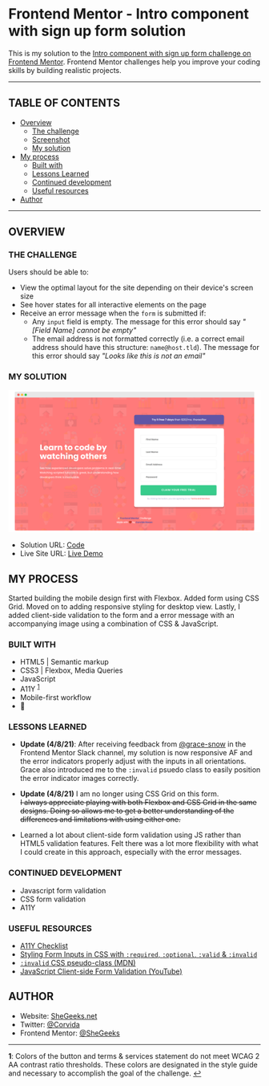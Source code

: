 # Frontend Mentor - Intro component with sign up form solution

This is my solution to the [Intro component with sign up form challenge on Frontend Mentor](https://www.frontendmentor.io/challenges/intro-component-with-signup-form-5cf91bd49edda32581d28fd1). Frontend Mentor challenges help you improve your coding skills by building realistic projects.

--------

## TABLE OF CONTENTS

- [Overview](#overview)
  - [The challenge](#the-challenge)
  - [Screenshot](#screenshot)
  - [My solution](#my-solution)
- [My process](#my-process)
  - [Built with](#built-with)
  - [Lessons Learned](#lessons-learned)
  - [Continued development](#continued-development)
  - [Useful resources](#useful-resources)
- [Author](#author)

---

## OVERVIEW

### THE CHALLENGE

Users should be able to:

- View the optimal layout for the site depending on their device's screen size
- See hover states for all interactive elements on the page
- Receive an error message when the `form` is submitted if:
  - Any `input` field is empty. The message for this error should say *"[Field Name] cannot be empty"*
  - The email address is not formatted correctly (i.e. a correct email address should have this structure: `name@host.tld`). The message for this error should say *"Looks like this is not an email"*

### MY SOLUTION

![Survey Form Screenshot](screenshot.png)

- Solution URL: [Code](https://github.com/SheGeeks/Frontend-Mentor-Projects/tree/Frontend-Mentor-Projects/Signup%20Form)
- Live Site URL: [Live Demo](https://shegeeks.github.io/Frontend-Mentor-Projects/Signup%20Form/)

## MY PROCESS

Started building the mobile design first with Flexbox. Added form using CSS Grid. Moved on to adding responsive styling for desktop view. Lastly, I added client-side validation to the form and a error message with an accompanying image using a combination of CSS & JavaScript.

### BUILT WITH

- HTML5 | Semantic markup
- CSS3 | Flexbox, Media Queries
- JavaScript
- A11Y <sup id="a1">[1](#fn1)</sup>
- Mobile-first workflow
- 💝

### LESSONS LEARNED

 - **Update (4/8/21)**: After receiving feedback from <a href="https://github.com/grace-snow">@grace-snow</a> in the Frontend Mentor Slack channel, my solution is now responsive AF and the error indicators properly adjust with the inputs in all orientations. Grace also introduced me to the `:invalid` psuedo class to easily position the error indicator images correctly.

-  **Update (4/8/21)** I am no longer using CSS Grid on this form. <br>~~I always appreciate playing with both Flexbox and CSS Grid in the same designs. Doing so allows me to get a better understanding of the differences and limitations with using either one.~~

- Learned a lot about client-side form validation using JS rather than HTML5 validation features. Felt there was a lot more flexibility with what I could create in this approach, especially with the error messages.

### CONTINUED DEVELOPMENT

- Javascript form validation
- CSS form validation
- A11Y

### USEFUL RESOURCES

- [A11Y Checklist](https://www.a11yproject.com/checklist/)
- [Styling Form Inputs in CSS with `:required`, `:optional`, `:valid` & `:invalid`](https://www.digitalocean.com/community/tutorials/css-styling-form-input-validity)
- [`:invalid` CSS pseudo-class (MDN)](https://developer.mozilla.org/en-US/docs/Web/CSS/:invalid)
- [JavaScript Client-side Form Validation (YouTube)](https://www.youtube.com/watch?v=rsd4FNGTRBw)

## AUTHOR
- Website: [SheGeeks.net](https://shegeeks.net)
- Twitter: [@Corvida](https://www.twitter.com/corvida)
- Frontend Mentor: [@SheGeeks](https://www.frontendmentor.io/profile/shegeeks)

---
<b><a id="fn1">1</a></b>: Colors of the button and terms & services statement do not meet WCAG 2 AA contrast ratio thresholds. These colors are designated in the style guide and necessary to accomplish the goal of the challenge. [↩](#a1)